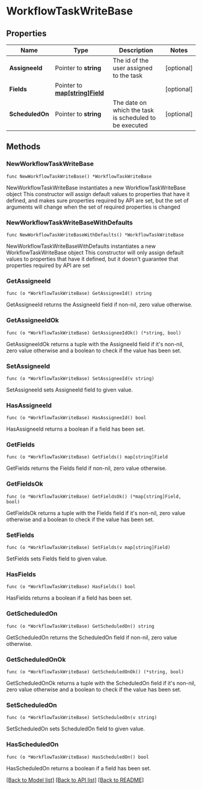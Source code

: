 # WorkflowTaskWriteBase

## Properties

Name | Type | Description | Notes
------------ | ------------- | ------------- | -------------
**AssigneeId** | Pointer to **string** | The id of the user assigned to the task | [optional] 
**Fields** | Pointer to [**map[string]Field**](Field.md) |  | [optional] 
**ScheduledOn** | Pointer to **string** | The date on which the task is scheduled to be executed | [optional] 

## Methods

### NewWorkflowTaskWriteBase

`func NewWorkflowTaskWriteBase() *WorkflowTaskWriteBase`

NewWorkflowTaskWriteBase instantiates a new WorkflowTaskWriteBase object
This constructor will assign default values to properties that have it defined,
and makes sure properties required by API are set, but the set of arguments
will change when the set of required properties is changed

### NewWorkflowTaskWriteBaseWithDefaults

`func NewWorkflowTaskWriteBaseWithDefaults() *WorkflowTaskWriteBase`

NewWorkflowTaskWriteBaseWithDefaults instantiates a new WorkflowTaskWriteBase object
This constructor will only assign default values to properties that have it defined,
but it doesn't guarantee that properties required by API are set

### GetAssigneeId

`func (o *WorkflowTaskWriteBase) GetAssigneeId() string`

GetAssigneeId returns the AssigneeId field if non-nil, zero value otherwise.

### GetAssigneeIdOk

`func (o *WorkflowTaskWriteBase) GetAssigneeIdOk() (*string, bool)`

GetAssigneeIdOk returns a tuple with the AssigneeId field if it's non-nil, zero value otherwise
and a boolean to check if the value has been set.

### SetAssigneeId

`func (o *WorkflowTaskWriteBase) SetAssigneeId(v string)`

SetAssigneeId sets AssigneeId field to given value.

### HasAssigneeId

`func (o *WorkflowTaskWriteBase) HasAssigneeId() bool`

HasAssigneeId returns a boolean if a field has been set.

### GetFields

`func (o *WorkflowTaskWriteBase) GetFields() map[string]Field`

GetFields returns the Fields field if non-nil, zero value otherwise.

### GetFieldsOk

`func (o *WorkflowTaskWriteBase) GetFieldsOk() (*map[string]Field, bool)`

GetFieldsOk returns a tuple with the Fields field if it's non-nil, zero value otherwise
and a boolean to check if the value has been set.

### SetFields

`func (o *WorkflowTaskWriteBase) SetFields(v map[string]Field)`

SetFields sets Fields field to given value.

### HasFields

`func (o *WorkflowTaskWriteBase) HasFields() bool`

HasFields returns a boolean if a field has been set.

### GetScheduledOn

`func (o *WorkflowTaskWriteBase) GetScheduledOn() string`

GetScheduledOn returns the ScheduledOn field if non-nil, zero value otherwise.

### GetScheduledOnOk

`func (o *WorkflowTaskWriteBase) GetScheduledOnOk() (*string, bool)`

GetScheduledOnOk returns a tuple with the ScheduledOn field if it's non-nil, zero value otherwise
and a boolean to check if the value has been set.

### SetScheduledOn

`func (o *WorkflowTaskWriteBase) SetScheduledOn(v string)`

SetScheduledOn sets ScheduledOn field to given value.

### HasScheduledOn

`func (o *WorkflowTaskWriteBase) HasScheduledOn() bool`

HasScheduledOn returns a boolean if a field has been set.


[[Back to Model list]](../README.md#documentation-for-models) [[Back to API list]](../README.md#documentation-for-api-endpoints) [[Back to README]](../README.md)


